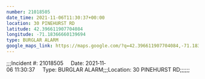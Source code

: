 ```yaml
---
number: 21018505
date_time: 2021-11-06T11:30:37+00:00
location: 30 PINEHURST RD
latitude: 42.396611907704084
longitude: -71.18366660139694
type: BURGLAR ALARM
google_maps_link: https://maps.google.com/?q=42.396611907704084,-71.18366660139694
---
```


;;;Incident #: 21018505     Date: 2021‐11‐06 11:30:37     Type: BURGLAR ALARM;;;Location: 30 PINEHURST RD;;;;;;
